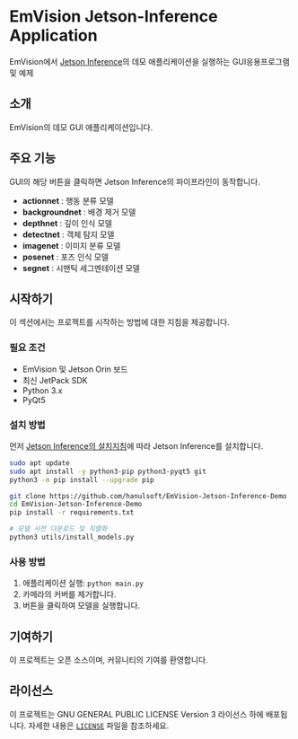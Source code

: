 # EmVision Jetson-Inference Application

EmVision에서 [Jetson Inference](https://github.com/dusty-nv/jetson-inference/tree/master)의 데모 애플리케이션을 실행하는 GUI응용프로그램 및 예제

## 소개

EmVision의 데모 GUI 애플리케이션입니다.

## 주요 기능

GUI의 해당 버튼을 클릭하면 Jetson Inference의 파이프라인이 동작합니다.

- **actionnet** : 행동 분류 모델
- **backgroundnet** : 배경 제거 모델
- **depthnet** : 깊이 인식 모델
- **detectnet** : 객체 탐지 모델
- **imagenet** : 이미지 분류 모델
- **posenet** : 포즈 인식 모델
- **segnet** : 시맨틱 세그멘테이션 모델

## 시작하기

이 섹션에서는 프로젝트를 시작하는 방법에 대한 지침을 제공합니다.

### 필요 조건

- EmVision 및 Jetson Orin 보드
- 최신 JetPack SDK
- Python 3.x
- PyQt5

### 설치 방법

먼저 [Jetson Inference의 설치지침](https://github.com/dusty-nv/jetson-inference/blob/master/docs/building-repo-2.md)에 따라 Jetson Inference를 설치합니다.

```bash
sudo apt update
sudo apt install -y python3-pip python3-pyqt5 git
python3 -m pip install --upgrade pip

git clone https://github.com/hanulsoft/EmVision-Jetson-Inference-Demo
cd EmVision-Jetson-Inference-Demo
pip install -r requirements.txt

# 모델 사전 다운로드 및 직렬화
python3 utils/install_models.py
```

### 사용 방법

1. 애플리케이션 실행: `python main.py`
2. 카메라의 커버를 제거합니다.
3. 버튼을 클릭하여 모델을 실행합니다.

## 기여하기

이 프로젝트는 오픈 소스이며, 커뮤니티의 기여를 환영합니다.

## 라이선스

이 프로젝트는 GNU GENERAL PUBLIC LICENSE Version 3 라이선스 하에 배포됩니다. 자세한 내용은 [`LICENSE`](./LICENSE) 파일을 참조하세요.
